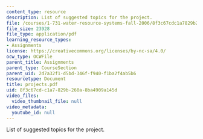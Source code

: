 ```yaml
---
content_type: resource
description: List of suggested topics for the project.
file: /courses/1-731-water-resource-systems-fall-2006/8f3c67cdc1a7829b260a8ba4909a145d_projects.pdf
file_size: 23928
file_type: application/pdf
learning_resource_types:
- Assignments
license: https://creativecommons.org/licenses/by-nc-sa/4.0/
ocw_type: OCWFile
parent_title: Assignments
parent_type: CourseSection
parent_uid: 2d7a32f1-d5bd-346f-f940-f1ba2f4ab5b6
resourcetype: Document
title: projects.pdf
uid: 8f3c67cd-c1a7-829b-260a-8ba4909a145d
video_files:
  video_thumbnail_file: null
video_metadata:
  youtube_id: null
---
```

List of suggested topics for the project.